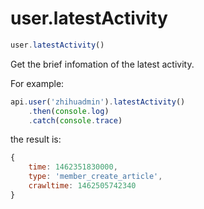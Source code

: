 # user.latestActivity

```javascript
user.latestActivity()
```

Get the brief infomation of the latest activity.

For example:

```javascript
api.user('zhihuadmin').latestActivity()
    .then(console.log)
    .catch(console.trace)
```

the result is:

```javascript
{
    time: 1462351830000,
    type: 'member_create_article',
    crawltime: 1462505742340
}
```
